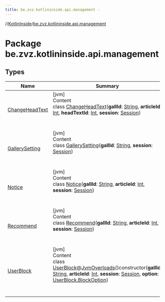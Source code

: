 ```yaml
---
title: be.zvz.kotlininside.api.management -
---
```

//[KotlinInside](../index.md)/[be.zvz.kotlininside.api.management](index.md)



# Package be.zvz.kotlininside.api.management  


## Types  
  
|  Name|  Summary| 
|---|---|
| <a name="be.zvz.kotlininside.api.management/ChangeHeadText///PointingToDeclaration/"></a>[ChangeHeadText](-change-head-text/index.md)| <a name="be.zvz.kotlininside.api.management/ChangeHeadText///PointingToDeclaration/"></a>[jvm]  <br>Content  <br>class [ChangeHeadText](-change-head-text/index.md)(**gallId**: [String](https://kotlinlang.org/api/latest/jvm/stdlib/kotlin/-string/index.html), **articleId**: [Int](https://kotlinlang.org/api/latest/jvm/stdlib/kotlin/-int/index.html), **headTextId**: [Int](https://kotlinlang.org/api/latest/jvm/stdlib/kotlin/-int/index.html), **session**: [Session](../be.zvz.kotlininside.session/-session/index.md))  <br><br><br>
| <a name="be.zvz.kotlininside.api.management/GallerySetting///PointingToDeclaration/"></a>[GallerySetting](-gallery-setting/index.md)| <a name="be.zvz.kotlininside.api.management/GallerySetting///PointingToDeclaration/"></a>[jvm]  <br>Content  <br>class [GallerySetting](-gallery-setting/index.md)(**gallId**: [String](https://kotlinlang.org/api/latest/jvm/stdlib/kotlin/-string/index.html), **session**: [Session](../be.zvz.kotlininside.session/-session/index.md))  <br><br><br>
| <a name="be.zvz.kotlininside.api.management/Notice///PointingToDeclaration/"></a>[Notice](-notice/index.md)| <a name="be.zvz.kotlininside.api.management/Notice///PointingToDeclaration/"></a>[jvm]  <br>Content  <br>class [Notice](-notice/index.md)(**gallId**: [String](https://kotlinlang.org/api/latest/jvm/stdlib/kotlin/-string/index.html), **articleId**: [Int](https://kotlinlang.org/api/latest/jvm/stdlib/kotlin/-int/index.html), **session**: [Session](../be.zvz.kotlininside.session/-session/index.md))  <br><br><br>
| <a name="be.zvz.kotlininside.api.management/Recommend///PointingToDeclaration/"></a>[Recommend](-recommend/index.md)| <a name="be.zvz.kotlininside.api.management/Recommend///PointingToDeclaration/"></a>[jvm]  <br>Content  <br>class [Recommend](-recommend/index.md)(**gallId**: [String](https://kotlinlang.org/api/latest/jvm/stdlib/kotlin/-string/index.html), **articleId**: [Int](https://kotlinlang.org/api/latest/jvm/stdlib/kotlin/-int/index.html), **session**: [Session](../be.zvz.kotlininside.session/-session/index.md))  <br><br><br>
| <a name="be.zvz.kotlininside.api.management/UserBlock///PointingToDeclaration/"></a>[UserBlock](-user-block/index.md)| <a name="be.zvz.kotlininside.api.management/UserBlock///PointingToDeclaration/"></a>[jvm]  <br>Content  <br>class [UserBlock](-user-block/index.md)@[JvmOverloads](https://kotlinlang.org/api/latest/jvm/stdlib/kotlin.jvm/-jvm-overloads/index.html)()constructor(**gallId**: [String](https://kotlinlang.org/api/latest/jvm/stdlib/kotlin/-string/index.html), **articleId**: [Int](https://kotlinlang.org/api/latest/jvm/stdlib/kotlin/-int/index.html), **session**: [Session](../be.zvz.kotlininside.session/-session/index.md), **option**: [UserBlock.BlockOption](-user-block/-block-option/index.md))  <br><br><br>

